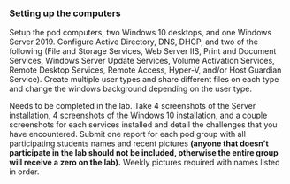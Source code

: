 ### Setting up the computers

Setup the pod computers, two Windows 10 desktops, and one Windows Server 2019. Configure Active Directory, DNS, DHCP, and two of the following (File and Storage Services, Web Server IIS, Print and Document Services, Windows Server Update Services, Volume Activation Services, Remote Desktop Services, Remote Access, Hyper-V, and/or Host Guardian Service). Create multiple user types and share different files on each type and change the windows background depending on the user type.

Needs to be completed in the lab. Take 4 screenshots of the Server installation, 4 screenshots of the Windows 10 installation, and a couple screenshots for each services installed and detail the challenges that you have encountered. Submit one report for each pod group with all participating students names and recent pictures **(anyone that doesn't participate in the lab should not be included, otherwise the entire group will receive a zero on the lab).** Weekly pictures required with names listed in order.
